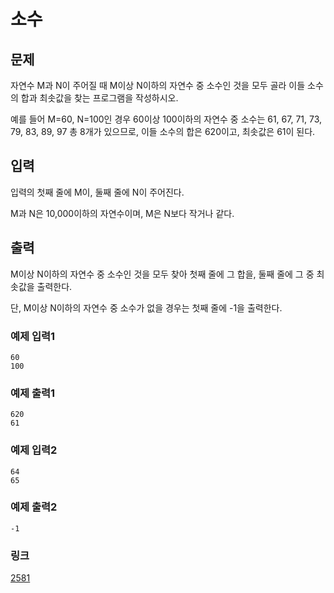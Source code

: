 # 소수

## 문제

자연수 M과 N이 주어질 때 M이상 N이하의 자연수 중 소수인 것을 모두 골라 이들 소수의 합과 최솟값을 찾는 프로그램을 작성하시오.


예를 들어 M=60, N=100인 경우 60이상 100이하의 자연수 중 소수는 61, 67, 71, 73, 79, 83, 89, 97 총 8개가 있으므로, 이들 소수의 합은 620이고, 최솟값은 61이 된다.

## 입력

입력의 첫째 줄에 M이, 둘째 줄에 N이 주어진다.


M과 N은 10,000이하의 자연수이며, M은 N보다 작거나 같다.

## 출력

M이상 N이하의 자연수 중 소수인 것을 모두 찾아 첫째 줄에 그 합을, 둘째 줄에 그 중 최솟값을 출력한다. 


단, M이상 N이하의 자연수 중 소수가 없을 경우는 첫째 줄에 -1을 출력한다.

### 예제 입력1

```
60
100
```

### 예제 출력1

```
620
61
```

### 예제 입력2

```
64
65
```

### 예제 출력2

```
-1
```

### 링크

<a href="https://www.acmicpc.net/problem/2581" target="_blank">2581</a>